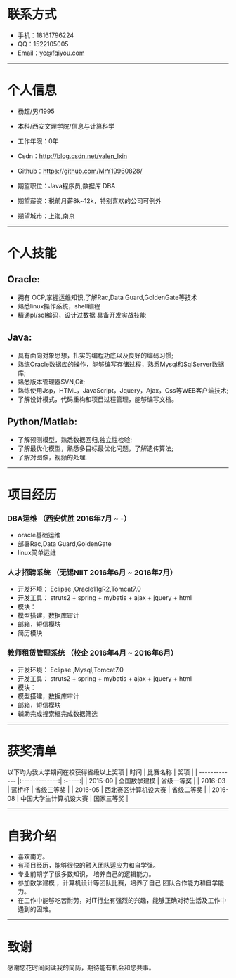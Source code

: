 # 联系方式
- 手机：18161796224
- QQ：1522105005
- Email：yc@fqiyou.com


---

# 个人信息

 - 杨超/男/1995
 - 本科/西安文理学院/信息与计算科学
 - 工作年限：0年
 - Csdn：http://blog.csdn.net/valen_lxin
 - Github：https://github.com/MrY19960828/ 

 - 期望职位：Java程序员,数据库 DBA
 - 期望薪资：税前月薪8k~12k，特别喜欢的公司可例外
 - 期望城市：上海,南京

---

# 个人技能

## Oracle:
* 拥有 OCP,掌握运维知识,了解Rac,Data Guard,GoldenGate等技术
* 熟悉linux操作系统，shell编程
* 精通pl/sql编码，设计过数据 具备开发实战技能

## Java:
* 具有面向对象思想，扎实的编程功底以及良好的编码习惯;
* 熟练Oracle数据库的操作，能够编写存储过程，熟悉Mysql和SqlServer数据库;
* 熟悉版本管理器SVN,Git;
* 熟练使用Jsp，HTML，JavaScript，Jquery，Ajax，Css等WEB客户端技术;
* 了解设计模式，代码重构和项目过程管理，能够编写文档。

## Python/Matlab: 
* 了解预测模型，熟悉数据回归,独立性检验;
* 了解最优化模型，熟悉多目标最优化问题，了解遗传算法;
* 了解对图像，视频的处理.

---

# 项目经历


### DBA运维 （西安优胜 2016年7月 ~  -）

* oracle基础运维
* 部署Rac,Data Guard,GoldenGate
* linux简单运维


### 人才招聘系统 （无锡NIIT 2016年6月 ~ 2016年7月）

* 开发环境： Eclipse ,Oracle11gR2,Tomcat7.0
* 开发工具： struts2 + spring + mybatis + ajax + jquery + html
* 模块：
 *  模型搭建，数据库审计
 * 邮箱，短信模块
 * 简历模块

### 教师租赁管理系统 （校企 2016年4月 ~ 2016年6月）

* 开发环境： Eclipse ,Mysql,Tomcat7.0
* 开发工具： struts2 + spring + mybatis + ajax + jquery + html
* 模块：
 *  模型搭建，数据库审计
 *  邮箱，短信模块
 *  辅助完成搜索框完成数据筛选

---

# 获奖清单

以下均为我大学期间在校获得省级以上奖项
| 时间        | 比赛名称           |  奖项  |
| ------------- |:-------------:| :-----:|
| 2015-09     | 全国数学建模 | 省级一等奖 |
| 2016-03     | 蓝桥杯       | 省级三等奖 |
| 2016-05     | 西北赛区计算机设大赛      | 省级二等奖 |
| 2016-08     | 中国大学生计算机设大赛      | 国家三等奖 |
 

---
# 自我介绍

* 喜欢南方。
* 有项目经历，能够很快的融入团队适应力和自学强。
* 专业前期学了很多数知识， 培养自己的逻辑能力。 
* 参加数学建模 ，计算机设计等团队比赛，培养了自己 团队合作能力和自学能力。
*  在工作中能够吃苦耐劳，对IT行业有强烈的兴趣，能够正确对待生活及工作中遇到的困难。

---


# 致谢
感谢您花时间阅读我的简历，期待能有机会和您共事。
